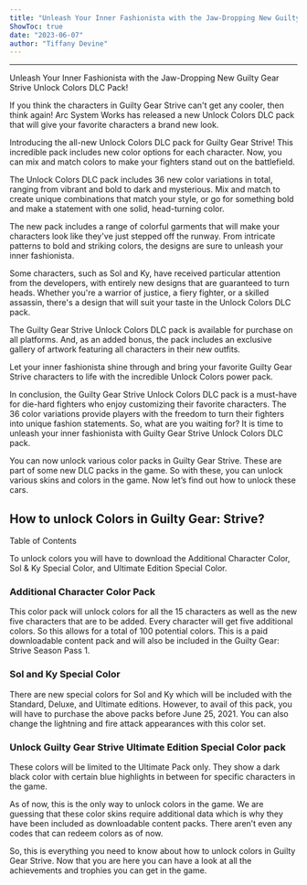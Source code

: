 ```yaml
---
title: "Unleash Your Inner Fashionista with the Jaw-Dropping New Guilty Gear Strive Unlock Colors DLC Pack!"
ShowToc: true 
date: "2023-06-07"
author: "Tiffany Devine"
---
```

*****
Unleash Your Inner Fashionista with the Jaw-Dropping New Guilty Gear Strive Unlock Colors DLC Pack!

If you think the characters in Guilty Gear Strive can't get any cooler, then think again! Arc System Works has released a new Unlock Colors DLC pack that will give your favorite characters a brand new look.

Introducing the all-new Unlock Colors DLC pack for Guilty Gear Strive! This incredible pack includes new color options for each character. Now, you can mix and match colors to make your fighters stand out on the battlefield.

The Unlock Colors DLC pack includes 36 new color variations in total, ranging from vibrant and bold to dark and mysterious. Mix and match to create unique combinations that match your style, or go for something bold and make a statement with one solid, head-turning color.

The new pack includes a range of colorful garments that will make your characters look like they've just stepped off the runway. From intricate patterns to bold and striking colors, the designs are sure to unleash your inner fashionista.

Some characters, such as Sol and Ky, have received particular attention from the developers, with entirely new designs that are guaranteed to turn heads. Whether you're a warrior of justice, a fiery fighter, or a skilled assassin, there's a design that will suit your taste in the Unlock Colors DLC pack.

The Guilty Gear Strive Unlock Colors DLC pack is available for purchase on all platforms. And, as an added bonus, the pack includes an exclusive gallery of artwork featuring all characters in their new outfits.

Let your inner fashionista shine through and bring your favorite Guilty Gear Strive characters to life with the incredible Unlock Colors power pack.

In conclusion, the Guilty Gear Strive Unlock Colors DLC pack is a must-have for die-hard fighters who enjoy customizing their favorite characters. The 36 color variations provide players with the freedom to turn their fighters into unique fashion statements. So, what are you waiting for? It is time to unleash your inner fashionista with Guilty Gear Strive Unlock Colors DLC pack.


You can now unlock various color packs in Guilty Gear Strive. These are part of some new DLC packs in the game. So with these, you can unlock various skins and colors in the game. Now let’s find out how to unlock these cars.
 
## How to unlock Colors in Guilty Gear: Strive?
 

 
Table of Contents
 
To unlock colors you will have to download the Additional Character Color, Sol & Ky Special Color, and Ultimate Edition Special Color.
 
### Additional Character Color Pack
 
This color pack will unlock colors for all the 15 characters as well as the new five characters that are to be added. Every character will get five additional colors. So this allows for a total of 100 potential colors. This is a paid downloadable content pack and will also be included in the Guilty Gear: Strive Season Pass 1.
 
### Sol and Ky Special Color
 
There are new special colors for Sol and Ky which will be included with the Standard, Deluxe, and Ultimate editions. However, to avail of this pack, you will have to purchase the above packs before June 25, 2021. You can also change the lightning and fire attack appearances with this color set.
 
### Unlock Guilty Gear Strive Ultimate Edition Special Color pack
 
These colors will be limited to the Ultimate Pack only. They show a dark black color with certain blue highlights in between for specific characters in the game.
 
As of now, this is the only way to unlock colors in the game. We are guessing that these color skins require additional data which is why they have been included as downloadable content packs. There aren’t even any codes that can redeem colors as of now.
 
So, this is everything you need to know about how to unlock colors in Guilty Gear Strive. Now that you are here you can have a look at all the achievements and trophies you can get in the game.




